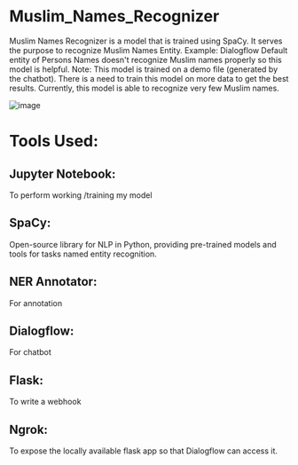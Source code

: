 # Muslim_Names_Recognizer
Muslim Names Recognizer is a model that is trained using SpaCy. It serves the purpose to recognize Muslim Names Entity. 
Example: Dialogflow Default entity of Persons Names doesn't recognize Muslim names properly so this model is helpful.
Note: This model is trained on a demo file (generated by the chatbot). There is a need to train this model on more data to get the best results.
Currently, this model is able to recognize very few Muslim names. 

![image](https://github.com/samiya-jabbar/Muslim_Names_Recognizer/assets/76398984/6451d17c-79f9-4993-a681-43667fba8b0e)



# Tools Used:
## Jupyter Notebook: 
To perform working /training my model
## SpaCy: 
Open-source library for NLP in Python, providing pre-trained models and tools for tasks named entity recognition.
## NER Annotator: 
For annotation 
## Dialogflow: 
For chatbot 
## Flask: 
To write a webhook
## Ngrok: 
To expose the locally available flask app so that Dialogflow can access it.


